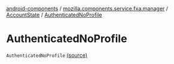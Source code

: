 [android-components](../../index.md) / [mozilla.components.service.fxa.manager](../index.md) / [AccountState](index.md) / [AuthenticatedNoProfile](./-authenticated-no-profile.md)

# AuthenticatedNoProfile

`AuthenticatedNoProfile` [(source)](https://github.com/mozilla-mobile/android-components/blob/master/components/service/firefox-accounts/src/main/java/mozilla/components/service/fxa/manager/State.kt#L16)
